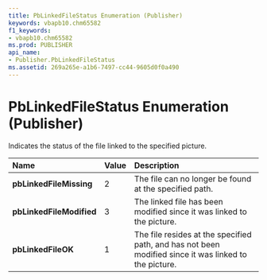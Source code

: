 ```yaml
---
title: PbLinkedFileStatus Enumeration (Publisher)
keywords: vbapb10.chm65582
f1_keywords:
- vbapb10.chm65582
ms.prod: PUBLISHER
api_name:
- Publisher.PbLinkedFileStatus
ms.assetid: 269a265e-a1b6-7497-cc44-9605d0f0a490
---
```



# PbLinkedFileStatus Enumeration (Publisher)

Indicates the status of the file linked to the specified picture. 



|**Name**|**Value**|**Description**|
|:-----|:-----|:-----|
| **pbLinkedFileMissing**|2|The file can no longer be found at the specified path.|
| **pbLinkedFileModified**|3|The linked file has been modified since it was linked to the picture.|
| **pbLinkedFileOK**|1|The file resides at the specified path, and has not been modified since it was linked to the picture.|

